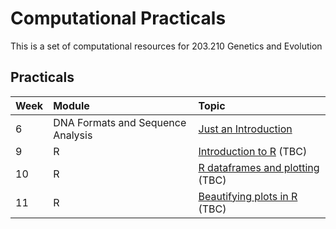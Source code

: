 # Computational Practicals
This is a set of computational resources for 203.210 Genetics and Evolution

## Practicals

| Week | Module | Topic |
| :----- | :------ | :----------------------------------------------------- |
| 6 | DNA Formats and Sequence Analysis                         | [Just an Introduction](Week6/Week6.html)      |
| 9 | R                                       | [Introduction to R](Week9/Week9.html) (TBC)      |
| 10 | R                                       | [R dataframes and plotting](Week10/Week10.html) (TBC)      |
| 11 | R                                       | [Beautifying plots in R](Week11/Week11.html) (TBC)      |
